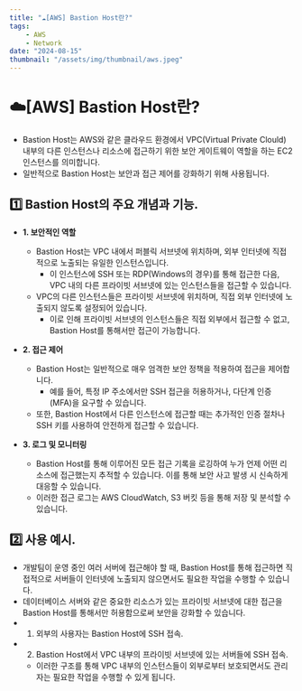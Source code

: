```yaml
---
title: "☁️[AWS] Bastion Host란?"
tags:
    - AWS
    - Network
date: "2024-08-15"
thumbnail: "/assets/img/thumbnail/aws.jpeg"
---
```


# ☁️[AWS] Bastion Host란?
- Bastion Host는 AWS와 같은 클라우드 환경에서 VPC(Virtual Private Clould) 내부의 다른 인스턴스나 리소스에 접근하기 위한 보안 게이트웨이 역할을 하는 EC2 인스턴스를 의미합니다.
- 일반적으로 Bastion Host는 보안과 접근 제어를 강화하기 위해 사용됩니다.

## 1️⃣ Bastion Host의 주요 개념과 기능.
- **1. 보안적인 역할**
    - Bastion Host는 VPC 내에서 퍼블릭 서브넷에 위치하며, 외부 인터넷에 직접적으로 노출되는 유일한 인스턴스입니다.
        - 이 인스턴스에 SSH 또는 RDP(Windows의 경우)를 통해 접근한 다음, VPC 내의 다른 프라이빗 서브넷에 있는 인스턴스들을 접근할 수 있습니다.
    - VPC의 다른 인스턴스들은 프라이빗 서브넷에 위치하며, 직접 외부 인터넷에 노출되지 않도록 설정되어 있습니다.
        - 이로 인해 프라이빗 서브넷의 인스턴스들은 직접 외부에서 접근할 수 없고, Bastion Host를 통해서만 접근이 가능합니다.

- **2. 접근 제어**
    - Bastion Host는 일반적으로 매우 엄격한 보안 정책을 적용하여 접근을 제어합니다.
        - 예를 들어, 특정 IP 주소에서만 SSH 접근을 허용하거나, 다단계 인증(MFA)을 요구할 수 있습니다.
    - 또한, Bastion Host에서 다른 인스턴스에 접근할 때는 추가적인 인증 절차나 SSH 키를 사용하여 안전하게 접근할 수 있습니다.

- **3. 로그 및 모니터링**
    - Bastion Host를 통해 이루어진 모든 접근 기록을 로깅하여 누가 언제 어떤 리소스에 접근했는지 추적할 수 있습니다. 이를 통해 보안 사고 발생 시 신속하게 대응할 수 있습니다.
    - 이러한 접근 로그는 AWS CloudWatch, S3 버킷 등을 통해 저장 및 분석할 수 있습니다.

## 2️⃣ 사용 예시.
- 개발팀이 운영 중인 여러 서버에 접근해야 할 때, Bastion Host를 통해 접근하면 직접적으로 서버들이 인터넷에 노출되지 않으면서도 필요한 작업을 수행할 수 있습니다.
- 데이터베이스 서버와 같은 중요한 리소스가 있는 프라이빗 서브넷에 대한 접근을 Bastion Host를 통해서만 허용함으로써 보안을 강화할 수 있습니다.
- 1. 외부의 사용자는 Bastion Host에 SSH 접속.
- 2. Bastion Host에서 VPC 내부의 프라이빗 서브넷에 있는 서버들에 SSH 접속.
    - 이러한 구조를 통해 VPC 내부의 인스턴스들이 외부로부터 보호되면서도 관리자는 필요한 작업을 수행할 수 있게 됩니다.
